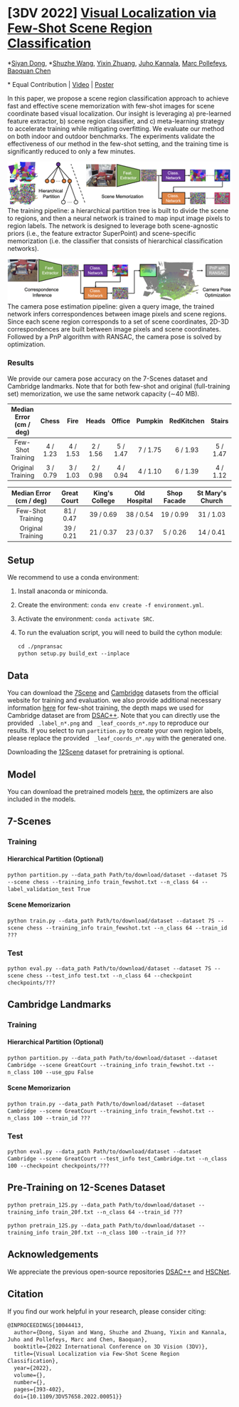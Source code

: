 # [3DV 2022] [Visual Localization via Few-Shot Scene Region Classification](https://arxiv.org/pdf/2208.06933.pdf)

*[Siyan Dong](https://siyandong.github.io/), *[Shuzhe Wang](https://ffrivera0.github.io/), [Yixin Zhuang](https://yixin26.github.io/), 
[Juho Kannala](https://users.aalto.fi/~kannalj1/), [Marc Pollefeys](https://people.inf.ethz.ch/pomarc/), [Baoquan Chen](http://cfcs.pku.edu.cn/baoquan/)

\* Equal Contribution | [Video](https://www.youtube.com/watch?v=XyiRQs_3pFo&t) | [Poster](https://drive.google.com/file/d/1qxxfoTPkUik9ryIoH6hCSwkhq4MOXUBQ/view?usp=sharing)

In this paper, we propose a scene region classification approach to achieve fast and effective scene memorization with few-shot images for scene coordinate based visual localization. Our insight is leveraging a) pre-learned feature extractor, b) scene region classifier, and c) meta-learning strategy to accelerate training while mitigating overfitting. We evaluate our method on both indoor and outdoor benchmarks. The experiments validate the effectiveness of our method in the few-shot setting, and the training time is significantly reduced to only a few minutes.

![](figs/fig_train.png)
The training pipeline: a hierarchical partition tree is built to divide the scene to regions, and then a neural network is trained to map input image pixels to region labels. The network is designed to leverage both scene-agnostic priors (i.e., the feature extractor SuperPoint) and scene-specific memorization (i.e. the classifier that consists of hierarchical classification networks).

![](figs/fig_infer.png)
The camera pose estimation pipeline: given a query image, the trained network infers correspondences between image pixels and scene regions. Since each scene region corresponds to a set of scene coordinates, 2D-3D correspondences are built between image pixels and scene coordinates. Followed by a PnP algorithm with RANSAC, the camera pose is solved by optimization.

### Results

We provide our camera pose accuracy on the 7-Scenes dataset and Cambridge landmarks. Note that for both few-shot and original (full-training set) memorization, we use the same network capacity (∼40 MB). 

| Median Error (cm / deg) | Chess | Fire | Heads | Office | Pumpkin | RedKitchen | Stairs |
| :---: | :---: | :---: | :---: | :---: | :---: | :---: | :---: |
| Few-Shot Training | 4 / 1.23 | 4 / 1.53	| 2 / 1.56 | 5 / 1.47 | 7 / 1.75 | 6 / 1.93 | 5 / 1.47 |
| Original Training | 3 / 0.79 | 3 / 1.03	| 2 / 0.98 | 4 / 0.94 | 4 / 1.10	| 6 / 1.39 | 4 / 1.12 |

| Median Error (cm / deg) | Great Court | King's College | Old Hospital | Shop Facade | St Mary's Church |
| :---: | :---: | :---: | :---: | :---: | :---: |
| Few-Shot Training | 81 / 0.47 | 39 / 0.69 | 38 / 0.54 | 19 / 0.99 | 31 / 1.03 |
| Original Training | 39 / 0.21 | 21 / 0.37 | 23 / 0.37 | 5 / 0.26  | 14 / 0.41 |


## Setup

We recommend to use a conda environment:

1. Install anaconda or miniconda.

2. Create the environment: `conda env create -f environment.yml`.

3. Activate the environment: `conda activate SRC`.

4. To run the evaluation script, you will need to build the cython module:

   ```
   cd ./pnpransac
   python setup.py build_ext --inplace
   ```



## Data

You can download the [7Scene](https://www.microsoft.com/en-us/research/project/rgb-d-dataset-7-scenes/) and [Cambridge](https://www.repository.cam.ac.uk/handle/1810/251342;jsessionid=839DB68EBBE095D30318C7A1B61DC875) datasets from the official website for training and evaluation. we also provide additional necessary information [here](https://drive.google.com/drive/folders/1aQYlGh-e9dXnXjh5VI8OSvY-SLxUM4vw?usp=sharing) for few-shot training, the depth maps we used for Cambridge dataset are from [DSAC++](https://github.com/vislearn/LessMore). Note that you can directly use the provided ``` .label_n*.png``` and ``` _leaf_coords_n*.npy``` to reproduce our results. If you select to run ```partition.py``` to create your own region labels, please replace the provided  ``` _leaf_coords_n*.npy```  with the generated one. 

Downloading the [12Scene](https://graphics.stanford.edu/projects/reloc/) dataset for pretraining is optional.



## Model

You can download the pretrained models [here](https://drive.google.com/drive/folders/1XGXEcv02TApyXi8TENOHTYbjxs9ZDtds?usp=sharing), the optimizers are also included in the models.



## 7-Scenes 

### Training

#### Hierarchical Partition (Optional)

```
python partition.py --data_path Path/to/download/dataset --dataset 7S --scene chess --training_info train_fewshot.txt --n_class 64 --label_validation_test True
```

#### Scene Memorizarion

```
python train.py --data_path Path/to/download/dataset --dataset 7S --scene chess --training_info train_fewshot.txt --n_class 64 --train_id ???
```


### Test
```
python eval.py --data_path Path/to/download/dataset --dataset 7S --scene chess --test_info test.txt --n_class 64 --checkpoint checkpoints/???
```




## Cambridge Landmarks

### Training

#### Hierarchical Partition  (Optional)

```
python partition.py --data_path Path/to/download/dataset --dataset Cambridge --scene GreatCourt --training_info train_fewshot.txt --n_class 100 --use_gpu False
```

#### Scene Memorizarion

```
python train.py --data_path Path/to/download/dataset --dataset Cambridge --scene GreatCourt --training_info train_fewshot.txt --n_class 100 --train_id ???
```


### Test
```
python eval.py --data_path Path/to/download/dataset --dataset Cambridge --scene GreatCourt --test_info test_Cambridge.txt --n_class 100 --checkpoint checkpoints/???
```




## Pre-Training on 12-Scenes Dataset
```
python pretrain_12S.py --data_path Path/to/download/dataset --training_info train_20f.txt --n_class 64 --train_id ???
```
```
python pretrain_12S.py --data_path Path/to/download/dataset --training_info train_20f.txt --n_class 100 --train_id ???
```


## Acknowledgements

We appreciate the previous open-source repositories [DSAC++](https://github.com/vislearn/LessMore) and [HSCNet](https://github.com/AaltoVision/hscnet).


## Citation

If you find our work helpful in your research, please consider citing:
```
@INPROCEEDINGS{10044413,
  author={Dong, Siyan and Wang, Shuzhe and Zhuang, Yixin and Kannala, Juho and Pollefeys, Marc and Chen, Baoquan},
  booktitle={2022 International Conference on 3D Vision (3DV)}, 
  title={Visual Localization via Few-Shot Scene Region Classification}, 
  year={2022},
  volume={},
  number={},
  pages={393-402},
  doi={10.1109/3DV57658.2022.00051}}

```

